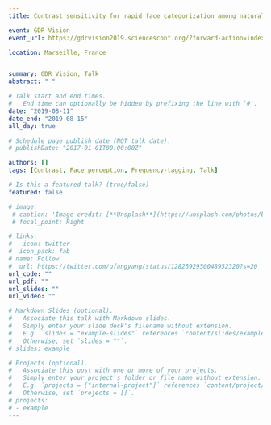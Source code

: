 ```yaml
---
title: Contrast sensitivity for rapid face categorization among natural images

event: GDR Vision
event_url: https://gdrvision2019.sciencesconf.org/?forward-action=index&forward-controller=index&lang=en

location: Marseille, France


summary: GDR Vision, Talk
abstract: " "

# Talk start and end times.
#   End time can optionally be hidden by prefixing the line with `#`.
date: "2019-08-11"
date_end: "2019-08-15"
all_day: true

# Schedule page publish date (NOT talk date).
# publishDate: "2017-01-01T00:00:00Z"

authors: []
tags: [Contrast, Face perception, Frequency-tagging, Talk]

# Is this a featured talk? (true/false)
featured: false

# image:
 # caption: 'Image credit: [**Unsplash**](https://unsplash.com/photos/bzdhc5b3Bxs)'
 # focal_point: Right

# links:
# - icon: twitter
#  icon_pack: fab
# name: Follow
#  url: https://twitter.com/ufangyang/status/1282592950048952320?s=20
url_code: ""
url_pdf: ""
url_slides: ""
url_video: ""

# Markdown Slides (optional).
#   Associate this talk with Markdown slides.
#   Simply enter your slide deck's filename without extension.
#   E.g. `slides = "example-slides"` references `content/slides/example-slides.md`.
#   Otherwise, set `slides = ""`.
# slides: example

# Projects (optional).
#   Associate this post with one or more of your projects.
#   Simply enter your project's folder or file name without extension.
#   E.g. `projects = ["internal-project"]` references `content/project/deep-learning/index.md`.
#   Otherwise, set `projects = []`.
# projects:
# - example
---
```



